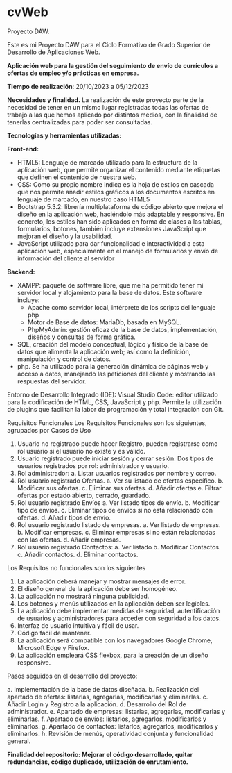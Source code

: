 # cvWeb
Proyecto DAW.

Este es mi Proyecto DAW para el Ciclo Formativo de Grado Superior de Desarrollo de Aplicaciones Web.

**Aplicación web para la gestión del seguimiento de envío de currículos a ofertas de empleo y/o prácticas en empresa.**

**Tiempo de realización**: 20/10/2023 a 05/12/2023

**Necesidades y finalidad.**
La realización de este proyecto parte de la necesidad de tener en un mismo lugar registradas todas las ofertas de trabajo a las que hemos aplicado por distintos medios, con la finalidad de tenerlas centralizadas para poder ser consultadas.

**Tecnologías y herramientas utilizadas:**

**Front-end:**

* HTML5: Lenguaje de marcado utilizado para la estructura de la aplicación web, que permite organizar el contenido mediante etiquetas que definen el contenido de nuestra web.
* CSS: Como su propio nombre indica es la hoja de estilos en cascada que nos permite añadir estilos gráficos a los documentos escritos en lenguaje de marcado, en nuestro caso HTML5
* Bootstrap 5.3.2: librería multiplataforma de código abierto que mejora el diseño en la aplicación web, haciéndolo más adaptable y responsive. En concreto, los estilos han sido aplicados en forma de clases a las tablas, formularios, botones, también incluye extensiones JavaScript que mejoran el diseño y la usabilidad.
* JavaScript utilizado para dar funcionalidad e interactividad a esta aplicación web, especialmente en el manejo de formularios y envío de información del cliente al servidor

**Backend:**
* XAMPP: paquete de software libre, que me ha permitido tener mi servidor local y alojamiento para la base de datos. Este software incluye:
  *	Apache como servidor local, intérprete de los scripts del lenguaje php
  *	Motor de Base de datos: MariaDb, basada en MySQL.
  *	PhpMyAdmin: gestión eficaz de la base de datos, implementación, diseños y consultas de forma gráfica.
* SQL, creación del modelo conceptual, lógico y físico de la base de datos que alimenta la aplicación web; así como la definición, manipulación y control de datos. 
* php. Se ha utilizado para la generación dinámica de páginas web y acceso a datos, manejando las peticiones del cliente y mostrando las respuestas del servidor. 

Entorno de Desarrollo Integrado (IDE):
Visual Studio Code: editor utilizado para la codificación de HTML, CSS, JavaScript y php. Permite la utilización de plugins que facilitan la labor de programación y total integración con Git.

Requisitos Funcionales
Los Requisitos Funcionales son los siguientes, agrupados por Casos de Uso
1.	Usuario no registrado puede hacer Registro, pueden registrarse como rol usuario si el usuario no existe y es válido.
2.	Usuario registrado puede iniciar sesión y cerrar sesión. Dos tipos de usuarios registrados por rol: administrador y usuario.
3.	 Rol administrador:
 a.	Listar usuarios registrados por nombre y correo.
4.	Rol usuario registrado Ofertas. 
 a.	Ver su listado de ofertas específico. 
 b.	Modificar sus ofertas. 
 c.	Eliminar sus ofertas. 
 d.	Añadir ofertas
 e.	Filtrar ofertas por estado abierto, cerrado, guardado. 
5.	Rol usuario registrado Envíos
 a.	Ver listado tipos de envío.
 b.	Modificar tipo de envíos.
 c.	Eliminar tipos de envíos si no está relacionado con ofertas.
 d.	Añadir tipos de envío.
6.	Rol usuario registrado listado de empresas.
 a.	Ver listado de empresas. 
 b.	Modificar empresas. 
 c.	Eliminar empresas si no están relacionadas con las ofertas.
 d.	Añadir empresas. 
7.	Rol usuario registrado Contactos:
 a.	Ver listado
 b.	Modificar Contactos.
 c.	Añadir contactos.
 d.	Eliminar contactos.

Los Requisitos no funcionales son los siguientes
1.	La aplicación deberá manejar y mostrar mensajes de error. 
2.	El diseño general de la aplicación debe ser homogéneo.
3.	La aplicación no mostrará ninguna publicidad.
4.	Los botones y menús utilizados en la aplicación deben ser legibles.
5.	La aplicación debe implementar medidas de seguridad, autentificación de usuarios y administradores para acceder con seguridad a los datos.
6.	Interfaz de usuario intuitiva y fácil de usar.
7.	Código fácil de mantener. 
8.	La aplicación será compatible con los navegadores Google Chrome, Microsoft Edge y Firefox. 
9.	La aplicación empleará CSS flexbox, para la creación de un diseño responsive.

Pasos seguidos en el desarrollo del proyecto: 

a.	Implementación de la base de datos diseñada.
b.	Realización del apartado de ofertas: listarlas, agregarlas, modificarlas y eliminarlas.
c.	Añadir Login y Registro a la aplicación.
d.	Desarrollo del Rol de administrador.
e.	Apartado de empresas: listarlas, agregarlas, modificarlas y eliminarlas.
f.	Apartado de envíos: listarlos, agregarlos, modificarlos y eliminarlos.
g.	Apartado de contactos: listarlos, agregarlos, modificarlos y eliminarlos.
h.	Revisión de menús, operatividad conjunta y funcionalidad general.

 
**Finalidad del repositorio: Mejorar el código desarrollado, quitar redundancias, código duplicado, utilización de enrutamiento.**

